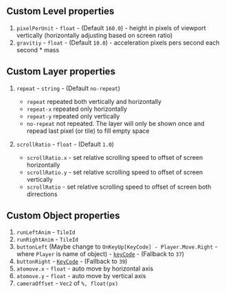 ## Custom Level properties
  1. `pixelPerUnit` - `float` - (Default `160.0`) - height in pixels of viewport vertically (horizontally adjusting based on screen ratio)
  2. `gravitiy` - `float` - (Default `10.0`) - acceleration pixels pers second each second * mass

## Custom Layer properties
  1. `repeat` - `string` - (Default `no-repeat`)
      * `repeat`	repeated both vertically and horizontally
      * `repeat-x` repeated only horizontally
      * `repeat-y`	repeated only vertically
      * `no-repeat` not repeated. The layer will only be shown once and repead last pixel (or tile) to fill empty space

  2. `scrollRatio` - `float` - (Default `1.0`)
      * `scrollRatio.x` - set relative scrolling speed to offset of screen horizontally
      * `scrollRatio.y` - set relative scrolling speed to offset of screen vertically
      * `scrollRatio` - set relative scrolling speed to offset of screen both dirrections

## Custom Object properties
  1. `runLeftAnim` - `TileId`
  2. `runRightAnim` - `TileId`
  3. `buttonLeft` (Maybe change to `OnKeyUp[KeyCode] - Player.Move.Right` - where `Player` is name of object) - [`keyCode`](http://keycode.info/) - (Fallback to `37`)
  4. `buttonRight` - [`KeyCode`](http://keycode.info/) - (Fallback to `39`)
  5. `atomove.x` - `float` - auto move by horizontal axis
  6. `atomove.y` - `float` - auto move by vertical axis
  7. `cameraOffset` - `Vec2` of `%, float(px)`